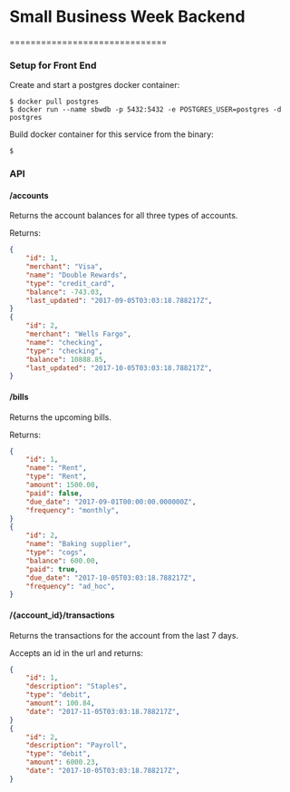 # Small Business Week Backend
==============================

### Setup for Front End

Create and start a postgres docker container:
```
$ docker pull postgres
$ docker run --name sbwdb -p 5432:5432 -e POSTGRES_USER=postgres -d postgres
```

Build docker container for this service from the binary:
```
$
```

### API

#### /accounts
Returns the account balances for all three types of accounts.

Returns:
```json
{
    "id": 1,
    "merchant": "Visa",
    "name": "Double Rewards",
    "type": "credit_card",
    "balance": -743.03,
    "last_updated": "2017-09-05T03:03:18.788217Z",
}
{
    "id": 2,
    "merchant": "Wells Fargo",
    "name": "checking", 
    "type": "checking",
    "balance": 10888.85,
    "last_updated": "2017-10-05T03:03:18.788217Z",
}
```

#### /bills
Returns the upcoming bills.

Returns:
```json
{
    "id": 1,
    "name": "Rent",
    "type": "Rent",
    "amount": 1500.00,
    "paid": false,
    "due_date": "2017-09-01T00:00:00.000000Z",
    "frequency": "monthly",
}
{
    "id": 2,
    "name": "Baking supplier",
    "type": "cogs",
    "balance": 600.00,
    "paid": true,
    "due_date": "2017-10-05T03:03:18.788217Z",
    "frequency": "ad_hoc",
}
```

#### /{account_id}/transactions
Returns the transactions for the account from the last 7 days.  

Accepts an id in the url and returns:
```json
{
    "id": 1,
    "description": "Staples",
    "type": "debit",
    "amount": 100.84,
    "date": "2017-11-05T03:03:18.788217Z",
}
{
    "id": 2,
    "description": "Payroll",
    "type": "debit",
    "amount": 6000.23,
    "date": "2017-10-05T03:03:18.788217Z",
}
```
